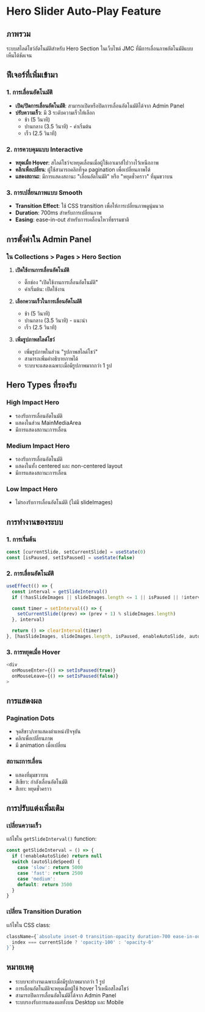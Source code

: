 # Hero Slider Auto-Play Feature

## ภาพรวม
ระบบสไลด์โชว์อัตโนมัติสำหรับ Hero Section ในเว็บไซต์ JMC ที่มีการเลื่อนภาพอัตโนมัติแบบเห็นได้ชัดเจน

## ฟีเจอร์ที่เพิ่มเข้ามา

### 1. การเลื่อนอัตโนมัติ
- **เปิด/ปิดการเลื่อนอัตโนมัติ**: สามารถเปิดหรือปิดการเลื่อนอัตโนมัติได้จาก Admin Panel
- **ปรับความเร็ว**: มี 3 ระดับความเร็วให้เลือก
  - ช้า (5 วินาที)
  - ปานกลาง (3.5 วินาที) - ค่าเริ่มต้น
  - เร็ว (2.5 วินาที)

### 2. การควบคุมแบบ Interactive
- **หยุดเมื่อ Hover**: สไลด์โชว์จะหยุดเลื่อนเมื่อผู้ใช้เอาเมาส์ไปวางไว้เหนือภาพ
- **คลิกเพื่อเปลี่ยน**: ผู้ใช้สามารถคลิกที่จุด pagination เพื่อเปลี่ยนภาพได้
- **แสดงสถานะ**: มีการแสดงสถานะ "เลื่อนอัตโนมัติ" หรือ "หยุดชั่วคราว" ที่มุมขวาบน

### 3. การเปลี่ยนภาพแบบ Smooth
- **Transition Effect**: ใช้ CSS transition เพื่อให้การเปลี่ยนภาพดูนุ่มนวล
- **Duration**: 700ms สำหรับการเปลี่ยนภาพ
- **Easing**: ease-in-out สำหรับการเคลื่อนไหวที่ธรรมชาติ

## การตั้งค่าใน Admin Panel

### ใน Collections > Pages > Hero Section

1. **เปิดใช้งานการเลื่อนอัตโนมัติ**
   - ติ๊กช่อง "เปิดใช้งานการเลื่อนอัตโนมัติ"
   - ค่าเริ่มต้น: เปิดใช้งาน

2. **เลือกความเร็วในการเลื่อนอัตโนมัติ**
   - ช้า (5 วินาที)
   - ปานกลาง (3.5 วินาที) - แนะนำ
   - เร็ว (2.5 วินาที)

3. **เพิ่มรูปภาพสไลด์โชว์**
   - เพิ่มรูปภาพในส่วน "รูปภาพสไลด์โชว์"
   - สามารถเพิ่มคำอธิบายภาพได้
   - ระบบจะแสดงเฉพาะเมื่อมีรูปภาพมากกว่า 1 รูป

## Hero Types ที่รองรับ

### High Impact Hero
- รองรับการเลื่อนอัตโนมัติ
- แสดงในส่วน MainMediaArea
- มีการแสดงสถานะการเลื่อน

### Medium Impact Hero
- รองรับการเลื่อนอัตโนมัติ
- แสดงในทั้ง centered และ non-centered layout
- มีการแสดงสถานะการเลื่อน

### Low Impact Hero
- ไม่รองรับการเลื่อนอัตโนมัติ (ไม่มี slideImages)

## การทำงานของระบบ

### 1. การเริ่มต้น
```typescript
const [currentSlide, setCurrentSlide] = useState(0)
const [isPaused, setIsPaused] = useState(false)
```

### 2. การเลื่อนอัตโนมัติ
```typescript
useEffect(() => {
  const interval = getSlideInterval()
  if (!hasSlideImages || slideImages.length <= 1 || isPaused || !interval) return

  const timer = setInterval(() => {
    setCurrentSlide((prev) => (prev + 1) % slideImages.length)
  }, interval)

  return () => clearInterval(timer)
}, [hasSlideImages, slideImages.length, isPaused, enableAutoSlide, autoSlideSpeed])
```

### 3. การหยุดเมื่อ Hover
```typescript
<div
  onMouseEnter={() => setIsPaused(true)}
  onMouseLeave={() => setIsPaused(false)}
>
```

## การแสดงผล

### Pagination Dots
- จุดสีขาว/เทาแสดงตำแหน่งปัจจุบัน
- คลิกเพื่อเปลี่ยนภาพ
- มี animation เมื่อเปลี่ยน

### สถานะการเลื่อน
- แสดงที่มุมขวาบน
- สีเขียว: กำลังเลื่อนอัตโนมัติ
- สีเทา: หยุดชั่วคราว

## การปรับแต่งเพิ่มเติม

### เปลี่ยนความเร็ว
แก้ไขใน `getSlideInterval()` function:
```typescript
const getSlideInterval = () => {
  if (!enableAutoSlide) return null
  switch (autoSlideSpeed) {
    case 'slow': return 5000
    case 'fast': return 2500
    case 'medium':
    default: return 3500
  }
}
```

### เปลี่ยน Transition Duration
แก้ไขใน CSS class:
```typescript
className={`absolute inset-0 transition-opacity duration-700 ease-in-out ${
  index === currentSlide ? 'opacity-100' : 'opacity-0'
}`}
```

## หมายเหตุ
- ระบบจะทำงานเฉพาะเมื่อมีรูปภาพมากกว่า 1 รูป
- การเลื่อนอัตโนมัติจะหยุดเมื่อผู้ใช้ hover ไว้เหนือสไลด์โชว์
- สามารถปิดการเลื่อนอัตโนมัติได้จาก Admin Panel
- ระบบรองรับการแสดงผลทั้งบน Desktop และ Mobile 
